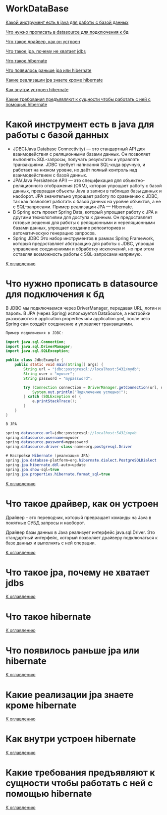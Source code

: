 # WorkDataBase

[Какой инструмент есть в java для работы с базой данных](#какой-инструмент-есть-в-java-для-работы-с-базой-данных)

[Что нужно прописать в datasource для подключения к бд](#что-нужно-прописать-в-datasource-для-подключения-к-бд)

[Что такое драйвер, как он устроен](#что-такое-драйвер-как-он-устроен)

[Что такое jpa, почему не хватает jdbs](#что-такое-jpa-почему-не-хватает-jdbs)

[Что такое hibernate](#что-такое-hibernate)

[Что появилось раньше jpa или hibernate](#что-появилось-раньше-jpa-или-hibernate)

[Какие реализации jpa знаете кроме hibernate](#какие-реализации-jpa-знаете-кроме-hibernate)

[Как внутри устроен hibernate](#как-внутри-устроен-hibernate)

[Какие требования предъявляют к сущности чтобы работать с ней с помощью hibernate](#какие-требования-предъявляют-к-сущности-чтобы-работать-с-ней-с-помощью-hibernate)

# Какой инструмент есть в java для работы с базой данных

+ JDBC(Java Database Connectivity) — это стандартный API для взаимодействия с реляционными базами данных. Он позволяет
  выполнять SQL-запросы, получать
  результаты и управлять транзакциями. JDBC требует написания SQL-кода вручную, и работает на низком уровне, но даёт
  полный контроль над взаимодействием с базой данных.
+ JPA(Java Persistence API) — это спецификация для объектно-реляционного отображения (ORM), которая упрощает работу с
  базой данных, превращая
  объекты Java в записи в таблицах базы данных и наоборот. JPA значительно упрощает работу по сравнению с JDBC, так как
  позволяет работать с базой данных на уровне объектов, а не с SQL-запросами. Пример реализации JPA — Hibernate.
+ В Spring есть проект Spring Data, который упрощает работу с JPA и другими технологиями для доступа к данным. Он
  предоставляет готовые решения для работы с реляционными и нереляционными базами данных, упрощает создание репозиториев
  и автоматическую генерацию запросов.
+ Spring JDBC Это набор инструментов в рамках Spring Framework, который предоставляет абстракцию для работы с JDBC,
  упрощая
  управление соединениями и обработку исключений, но при этом оставляя возможность работы с SQL-запросами напрямую.

[К оглавлению](#WorkDataBase)

# Что нужно прописать в datasource для подключения к бд

В JDBC мы подключаемся через DriverManager, передавая URL, логин и пароль. В JPA (через Spring) используется DataSource,
а настройки указываются в application.properties или application.yml, после чего Spring сам создаёт соединение и
управляет транзакциями.

```java
Пример подключения в JDBC:

import java.sql.Connection;
import java.sql.DriverManager;
import java.sql.SQLException;

public class JdbcExample {
    public static void main(String[] args) {
        String url = "jdbc:postgresql://localhost:5432/mydb";
        String user = "myuser";
        String password = "mypassword";

        try (Connection connection = DriverManager.getConnection(url, user, password)) {
            System.out.println("Подключение успешно!");
        } catch (SQLException e) {
            e.printStackTrace();
        }
    }
}

В JPA

spring.datasource.url=jdbc:postgresql://localhost:5432/mydb
spring.datasource.username=myuser
spring.datasource.password=mypassword
spring.datasource.driver-class-name=org.postgresql.Driver

# Настройки Hibernate (реализация JPA)
spring.jpa.database-platform=org.hibernate.dialect.PostgreSQLDialect
spring.jpa.hibernate.ddl-auto=update
spring.jpa.show-sql=true
spring.jpa.properties.hibernate.format_sql=true
```

[К оглавлению](#WorkDataBase)

# Что такое драйвер, как он устроен

Драйвер – это переводчик, который превращает команды на Java в понятные СУБД запросы и наоборот.

Драйвер базы данных в Java реализует интерфейс java.sql.Driver. Это стандартный интерфейс, который позволяет драйверу подключаться к базе данных и выполнять с ней операции.



[К оглавлению](#WorkDataBase)

# Что такое jpa, почему не хватает jdbs

[К оглавлению](#WorkDataBase)

# Что такое hibernate

[К оглавлению](#WorkDataBase)

# Что появилось раньше jpa или hibernate

[К оглавлению](#WorkDataBase)

# Какие реализации jpa знаете кроме hibernate

[К оглавлению](#WorkDataBase)

# Как внутри устроен hibernate

[К оглавлению](#WorkDataBase)

# Какие требования предъявляют к сущности чтобы работать с ней с помощью hibernate

[К оглавлению](#WorkDataBase)
